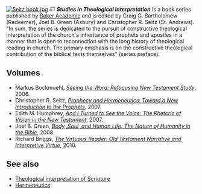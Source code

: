 [![Seitz book.jpg](images/e/ec/Seitz_book.jpg)](http://www.theopedia.com/File:Seitz_book.jpg)
[![image](data:image/png;base64,iVBORw0KGgoAAAANSUhEUgAAAA8AAAALCAAAAACFLIiAAAAAAnRSTlMA/1uRIrUAAABPSURBVAjXY/j///+5vXDwjAHIr26ZAgXZe8H8a/+hoIcw/9nevdVL9+79DuPvzQYZFPUezu8BMZLXgkExnD8HAu6hqv//n+HZVjD4DuUDAKlChD3fj6aPAAAAAElFTkSuQmCC)](http://www.theopedia.com/File:Seitz_book.jpg "Enlarge")
***Studies in Theological Interpretation*** is a book series
published by [Baker Academic](http://www.bakeracademic.com) and is
edited by Craig G. Bartholomew (Redeemer), Joel B. Green (Asbury)
and Christopher R. Seitz (St. Andrews). "In sum, the series is
dedicated to the pursuit of constructive theological interpretation
of the church's inheritance of prophets and apostles in a manner
that is open to reconnection with the long history of theological
reading in church. The primary emphasis is on the constructive
theological contribution of the biblical texts themselves" (series
preface).

## Volumes

-   Markus Bockmuehl,
    *[Seeing the Word: Refocusing New Testament Study](http://www.amazon.com/gp/reader/0801027616/ref=sib_dp_pt#reader-link)*,
    2006.
-   Christopher R. Seitz,
    *[Prophecy and Hermeneutics: Toward a New Introduction to the Prophets](http://www.amazon.com/gp/reader/080103258X/ref=sib_dp_pt#reader-link)*,
    2007.
-   Edith M. Humphrey,
    *[And I Turned to See the Voice: The Rhetoric of Vision in the New Testament](http://www.amazon.com/gp/reader/0801031575/ref=sib_dp_pt#reader-link)*,
    2007.
-   Joel B. Green,
    *[Body, Soul, and Human Life: The Nature of Humanity in the Bible](http://www.amazon.com/gp/reader/0801035953/)*,
    2008.
-   Richard Briggs,
    *[The Virtuous Reader: Old Testament Narrative and Interpretive Virtue](http://www.amazon.com/gp/reader/080103843X/)*,
    2010.

## See also

-   [Theological interpretation of Scripture](Theological_interpretation_of_Scripture "Theological interpretation of Scripture")
-   [Hermeneutics](Hermeneutics "Hermeneutics")



